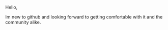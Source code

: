 Hello,

Im new to github and looking forward to getting comfortable with it and the community alike.

<!---
falarrieu/falarrieu is a ✨ special ✨ repository because its `README.md` (this file) appears on your GitHub profile.
You can click the Preview link to take a look at your changes.
--->
